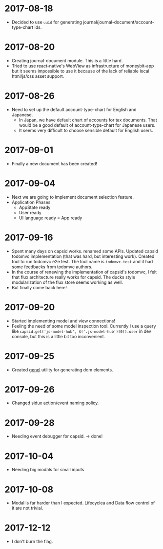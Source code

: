 # 2017-08-18

- Decided to use `uuid` for generating journal/journal-document/account-type-chart ids.

# 2017-08-20

- Creating journal-document module. This is a little hard.
- Tried to use react-native's WebView as infrastructure of moneybit-app but it seems impossible to use it because of the lack of reliable local html/js/css asset support.

# 2017-08-26

- Need to set up the default account-type-chart for English and Japanese.
  - In Japan, we have default chart of accounts for tax documents. That would be a good default of account-type-chart for Japanese users.
  - It seems very difficult to choose sensible default for English users.

# 2017-09-01

- Finally a new document has been created!

# 2017-09-04

- Next we are going to implement document selection feature.
- Application Phases
  - AppState ready
  - User ready
  - UI language ready = App ready

# 2017-09-16
- Spent many days on capsid works. renamed some APIs. Updated capsid todomvc implementation (that was hard, but interesting work). Created tool to run todomvc e2e test. The tool name is `todomvc-test` and it had some feedbacks from todomvc authors.
- In the course of renewing the implementation of capsid's todomvc, I felt that flux architecture really works for capsid. The ducks style modularization of the flux store seems working as well.
- But finally come back here!

# 2017-09-20

- Started implementing model and view connections!
- Feeling the need of some model inspection tool. Currently I use a query like `capsid.get('js-model-hub', $('.js-model-hub')[0]).user` in dev console, but this is a little bit too inconvenient.

# 2017-09-25

- Created [genel](https://npm.im/genel) utility for generating dom elements.

# 2017-09-26

- Changed sidux action/event naming policy.

# 2017-09-28

- Needing event debugger for capsid. -> done!

# 2017-10-04

- Needing big modals for small inputs

# 2017-10-08

- Modal is far harder than I expected. Lifecyclea and Data flow control of it are not trivial.

# 2017-12-12

- I don't burn the flag.
